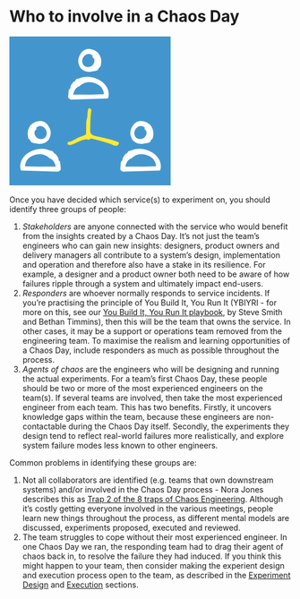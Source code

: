 # Who to involve in a Chaos Day

![](<../.gitbook/assets/image (3).png>)

Once you have decided which service(s) to experiment on, you should identify three groups of people:

1. _Stakeholders_ are anyone connected with the service who would benefit from the insights created by a Chaos Day. It’s not just the team’s engineers who can gain new insights: designers, product owners and delivery managers all contribute to a system’s design, implementation and operation and therefore also have a stake in its resilience. For example, a designer and a product owner both need to be aware of how failures ripple through a system and ultimately impact end-users.
2. _Responders_ are whoever normally responds to service incidents. If you’re practising the principle of You Build It, You Run It (YBIYRI - for more on this, see our [You Build It, You Run It playbook](https://you-build-it-you-run-it.playbook.ee/), by Steve Smith and Bethan Timmins), then this will be the team that owns the service. In other cases, it may be a support or operations team removed from the engineering team. To maximise the realism and learning opportunities of a Chaos Day, include responders as much as possible throughout the process.
3. _Agents of chaos_ are the engineers who will be designing and running the actual experiments. For a team’s first Chaos Day, these people should be two or more of the most experienced engineers on the team(s). If several teams are involved, then take the most experienced engineer from each team. This has two benefits. Firstly, it uncovers knowledge gaps within the team, because these engineers are non-contactable during the Chaos Day itself. Secondly, the experiments they design tend to reflect real-world failures more realistically, and explore system failure modes less known to other engineers.

Common problems in identifying these groups are:

1. Not all collaborators are identified (e.g. teams that own downstream systems) and/or involved in the Chaos Day process - Nora Jones describes this as [Trap 2 of the 8 traps of Chaos Engineering](https://medium.com/@njones\_18523/chaos-engineering-traps-e3486c526059). Although it’s costly getting everyone involved in the various meetings, people learn new things throughout the process, as different mental models are discussed, experiments proposed, executed and reviewed.
2. The team struggles to cope without their most experienced engineer. In one Chaos Day we ran, the responding team had to drag their agent of chaos back in, to resolve the failure they had induced. If you think this might happen to your team, then consider making the experient design and execution process open to the team, as described in the [Experiment Design](what-experiments-to-run-on-a-chaos-day/) and [Execution](how-a-chaos-day-unfolds.md) sections.

